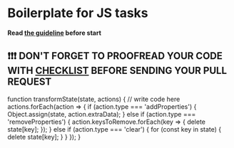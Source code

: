# Boilerplate for JS tasks

**Read [the guideline](https://github.com/mate-academy/js_task-guideline/blob/master/README.md) before start**
## ❗️❗️❗️ DON'T FORGET TO PROOFREAD YOUR CODE WITH [CHECKLIST](https://github.com/mate-academy/js_task-transportation-on-vacation/blob/master/checklist.md) BEFORE SENDING YOUR PULL REQUEST
function transformState(state, actions) {
  // write code here
  actions.forEach(action => {
    if (action.type === 'addProperties') {
      Object.assign(state, action.extraData);
    } else if (action.type === 'removeProperties') {
      action.keysToRemove.forEach(key => {
        delete state[key];
      });
    } else if (action.type === 'clear') {
      for (const key in state) {
        delete state[key];
      }
    }
  });
}